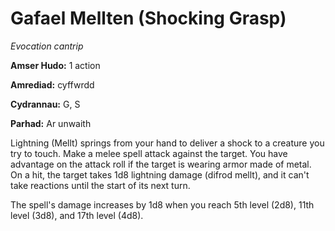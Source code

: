 # Gafael Mellten (Shocking Grasp)

*Evocation cantrip*

**Amser Hudo:** 1 action

**Amrediad:** cyffwrdd

**Cydrannau:** G, S

**Parhad:** Ar unwaith

Lightning (Mellt) springs from your hand to deliver a shock to a creature you try to touch. Make a melee spell attack against the target. You have advantage on the attack roll if the target is wearing armor made of metal. On a hit, the target takes 1d8 lightning damage (difrod mellt), and it can't take reactions until the start of its next turn.

The spell's damage increases by 1d8 when you reach 5th level (2d8), 11th level (3d8), and 17th level (4d8).